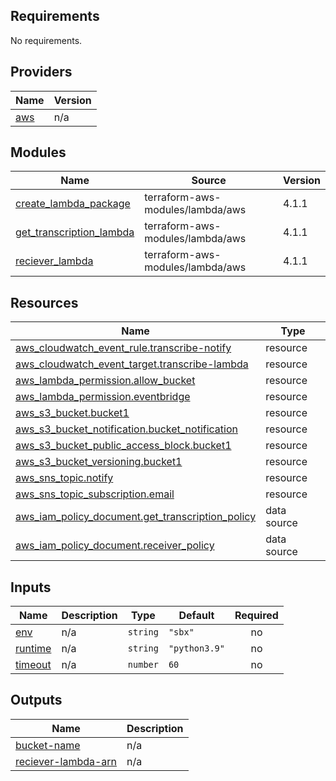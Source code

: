 <!-- BEGIN_TF_DOCS -->
## Requirements

No requirements.

## Providers

| Name | Version |
|------|---------|
| <a name="provider_aws"></a> [aws](#provider_aws) | n/a |

## Modules

| Name | Source | Version |
|------|--------|---------|
| <a name="module_create_lambda_package"></a> [create_lambda_package](#module_create_lambda_package) | terraform-aws-modules/lambda/aws | 4.1.1 |
| <a name="module_get_transcription_lambda"></a> [get_transcription_lambda](#module_get_transcription_lambda) | terraform-aws-modules/lambda/aws | 4.1.1 |
| <a name="module_reciever_lambda"></a> [reciever_lambda](#module_reciever_lambda) | terraform-aws-modules/lambda/aws | 4.1.1 |

## Resources

| Name | Type |
|------|------|
| [aws_cloudwatch_event_rule.transcribe-notify](https://registry.terraform.io/providers/hashicorp/aws/latest/docs/resources/cloudwatch_event_rule) | resource |
| [aws_cloudwatch_event_target.transcribe-lambda](https://registry.terraform.io/providers/hashicorp/aws/latest/docs/resources/cloudwatch_event_target) | resource |
| [aws_lambda_permission.allow_bucket](https://registry.terraform.io/providers/hashicorp/aws/latest/docs/resources/lambda_permission) | resource |
| [aws_lambda_permission.eventbridge](https://registry.terraform.io/providers/hashicorp/aws/latest/docs/resources/lambda_permission) | resource |
| [aws_s3_bucket.bucket1](https://registry.terraform.io/providers/hashicorp/aws/latest/docs/resources/s3_bucket) | resource |
| [aws_s3_bucket_notification.bucket_notification](https://registry.terraform.io/providers/hashicorp/aws/latest/docs/resources/s3_bucket_notification) | resource |
| [aws_s3_bucket_public_access_block.bucket1](https://registry.terraform.io/providers/hashicorp/aws/latest/docs/resources/s3_bucket_public_access_block) | resource |
| [aws_s3_bucket_versioning.bucket1](https://registry.terraform.io/providers/hashicorp/aws/latest/docs/resources/s3_bucket_versioning) | resource |
| [aws_sns_topic.notify](https://registry.terraform.io/providers/hashicorp/aws/latest/docs/resources/sns_topic) | resource |
| [aws_sns_topic_subscription.email](https://registry.terraform.io/providers/hashicorp/aws/latest/docs/resources/sns_topic_subscription) | resource |
| [aws_iam_policy_document.get_transcription_policy](https://registry.terraform.io/providers/hashicorp/aws/latest/docs/data-sources/iam_policy_document) | data source |
| [aws_iam_policy_document.receiver_policy](https://registry.terraform.io/providers/hashicorp/aws/latest/docs/data-sources/iam_policy_document) | data source |

## Inputs

| Name | Description | Type | Default | Required |
|------|-------------|------|---------|:--------:|
| <a name="input_env"></a> [env](#input_env) | n/a | `string` | `"sbx"` | no |
| <a name="input_runtime"></a> [runtime](#input_runtime) | n/a | `string` | `"python3.9"` | no |
| <a name="input_timeout"></a> [timeout](#input_timeout) | n/a | `number` | `60` | no |

## Outputs

| Name | Description |
|------|-------------|
| <a name="output_bucket-name"></a> [bucket-name](#output_bucket-name) | n/a |
| <a name="output_reciever-lambda-arn"></a> [reciever-lambda-arn](#output_reciever-lambda-arn) | n/a |
<!-- END_TF_DOCS -->